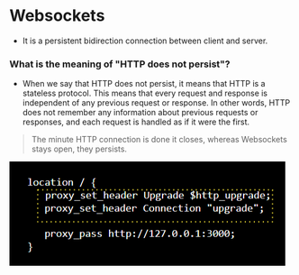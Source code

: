 # Websockets

- It is a persistent bidirection connection between client and server.

### What is the meaning of "HTTP does not persist"?

- When we say that HTTP does not persist, it means that HTTP is a stateless protocol. This means that every request and response is independent of any previous request or response. In other words, HTTP does not remember any information about previous requests or responses, and each request is handled as if it were the first.

> The minute HTTP connection is done it closes, whereas Websockets stays open, they persists.

![Alt text](./images/image.png)